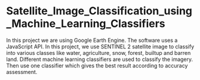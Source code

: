 # Satellite_Image_Classification_using_Machine_Learning_Classifiers
In this project we are using  Google Earth Engine. The software uses a JavaScript API.
In this project, we use SENTINEL 2 satellite image to classify into various classes like water, agriculture, snow, forest, builtup and barren land.
Different machine learning classifiers are used to classify the imagery.
Then use one classifier which gives the best result according to accuracy assessment.
